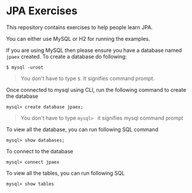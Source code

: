 # JPA Exercises

This repository contains exercises to help people learn JPA.

You can either use MySQL or H2 for running the examples.

If you are using MySQL then please ensure you have a database named `jpaex` created. To create a database do following:

```
$ mysql -uroot
```

> You don't have to type `$`. It signifies command prompt.

Once connected to mysql using CLI, run the following command to create the database

```
mysql> create database jpaex;
```

> You don't have to type `mysql> ` it signifies mysql command prompt

To view all the database, you can run following SQL command

```
mysql> show databases;
```

To connect to the database

```
mysql> connect jpaex
```

To view all the tables, you can run following SQL

```
mysql> show tables
```